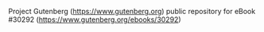 Project Gutenberg (https://www.gutenberg.org) public repository for eBook #30292 (https://www.gutenberg.org/ebooks/30292)
